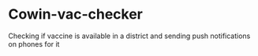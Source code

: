 # Cowin-vac-checker
Checking if vaccine is available in a district and sending push notifications on phones for it
